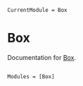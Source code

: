 ```@meta
CurrentModule = Box
```

# Box

Documentation for [Box](https://github.com/mathutopia/Box.jl).

```@index
```

```@autodocs
Modules = [Box]
```
